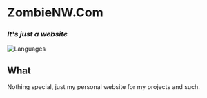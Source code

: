 # ZombieNW.Com
### _It's just a website_
![Languages](https://badgen.net/badge/language/HTML%20CSS%20JS/red)

## What

Nothing special, just my personal website for my projects and such.
